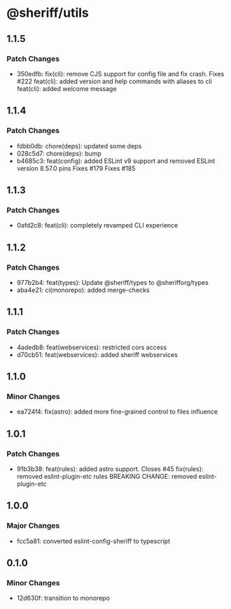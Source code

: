 # @sheriff/utils

## 1.1.5

### Patch Changes

- 350edfb: fix(cli): remove CJS support for config file and fix crash. Fixes #222
  feat(cli): added version and help commands with aliases to cli
  feat(cli): added welcome message

## 1.1.4

### Patch Changes

- fdbb0db: chore(deps): updated some deps
- 028c5d7: chore(deps): bump
- b4685c3: feat(config): added ESLint v9 support and removed ESLint version 8.57.0 pins
  Fixes #179
  Fixes #185

## 1.1.3

### Patch Changes

- 0afd2c8: feat(cli): completely revamped CLI experience

## 1.1.2

### Patch Changes

- 977b2b4: feat(types): Update @sheriff/types to @sherifforg/types
- aba4e21: ci(monorepo): added merge-checks

## 1.1.1

### Patch Changes

- 4adedb8: feat(webservices): restricted cors access
- d70cb51: feat(webservices): added sheriff webservices

## 1.1.0

### Minor Changes

- ea724f4: fix(astro): added more fine-grained control to files influence

## 1.0.1

### Patch Changes

- 91b3b38: feat(rules): added astro support. Closes #45
  fix(rules): removed eslint-plugin-etc rules
  BREAKING CHANGE: removed eslint-plugin-etc

## 1.0.0

### Major Changes

- fcc5a81: converted eslint-config-sheriff to typescript

## 0.1.0

### Minor Changes

- 12d630f: transition to monorepo
